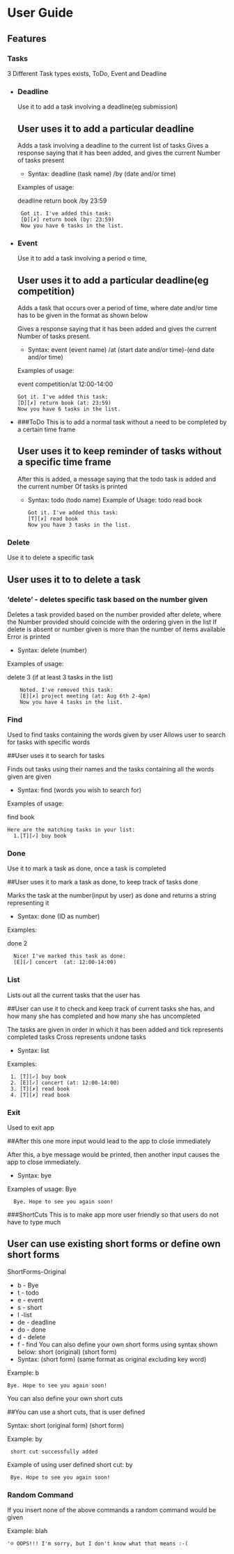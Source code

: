 # User Guide

## Features 

### Tasks
3 Different Task types exists, ToDo, Event and Deadline

* ### Deadline
  Use it to add a task involving a deadline(eg submission)
  
  ## User uses it to add a particular deadline
  
  Adds a task involving a deadline to the current list of tasks
  Gives a response saying that it has been added, and gives the current 
  Number of tasks present
  * Syntax: deadline (task name) /by (date and/or time)
  
  Examples of usage:
  
  deadline return book /by 23:59
     
       Got it. I've added this task: 
       [D][✗] return book (by: 23:59)
       Now you have 6 tasks in the list.
  
* ### Event
  Use it to add a task involving a period o time, 
  
  ## User uses it to add a particular deadline(eg competition)
  
  Adds a task that occurs over a period of time, where date and/or time has to be given in the format as shown below
  
  Gives a response saying that it has been added and gives the current 
  Number of tasks present.
  * Syntax: event (event name) /at (start date and/or time)-(end date and/or time)
  
  Examples of usage:
  
   event competition/at 12:00-14:00
  
      Got it. I've added this task: 
      [D][✗] return book (at: 23:59)
      Now you have 6 tasks in the list.
* ###ToDo
  This is to add a normal task without a need to be completed by a certain time frame
  
  ## User uses it to keep reminder of tasks without a specific time frame
  
  After this is added, a message saying that the todo task is added and the current number 
  Of tasks is printed
  
  * Syntax: todo (todo name)
  Example of Usage:
  todo read book
  
        Got it. I've added this task:
        [T][✗] read book
        Now you have 3 tasks in the list.


### Delete
Use it to delete a specific task

## User uses it to to delete a task

### ‘delete’ - deletes specific task based on the number given 

Deletes a task provided based on the number provided after delete, where the 
Number provided should coincide with the ordering given in the list
If delete is absent or number given is more than the number of items available 
Error is printed
* Syntax: delete (number)

Examples of usage:

delete 3 (if at least 3 tasks in the list)

        Noted. I've removed this task: 
        [E][✗] project meeting (at: Aug 6th 2-4pm)
        Now you have 4 tasks in the list.


### Find
Used to find tasks containing the words given by user
Allows user to search for tasks with specific words

##User uses it to search for tasks

Finds out tasks using their names and the tasks containing all the words given are given
* Syntax: find (words you wish to search for)

Examples of usage: 
 
find book

    Here are the matching tasks in your list:
      1.[T][✓] buy book

 ### Done
Use it to mark a task as done, once a task is completed

##User uses it to mark a task as done, to keep track of tasks done

Marks the task at the number(input by user) as done and returns a string representing it
* Syntax: done (ID as number)

Examples:

done 2

      Nice! I've marked this task as done:
      [E][✓] concert  (at: 12:00-14:00)


### List
Lists out all the current tasks that the user has

##User can use it to check and keep track of 
    current tasks she has, and how many she has completed and how many she has uncompleted

The tasks are given in order in which it has been added and tick represents completed tasks
Cross represents undone tasks

* Syntax: list

Examples:

     1. [T][✓] buy book
     2. [E][✓] concert (at: 12:00-14:00)
     3. [T][✗] read book
     4. [T][✗] read book

### Exit
Used to exit app

##After this one more input would lead to the app to close immediately

After this, a bye message would be printed, then another input causes the app to close immediately.

* Syntax: bye

Examples of usage:
Bye
 
      Bye. Hope to see you again soon!

###ShortCuts
This is to make app more user friendly so that users do not have to type much

## User can use existing short forms or define own short forms

ShortForms-Original
 * b - Bye
 * t - todo
 * e - event
 * s - short
 * l -list
 * de - deadline 
 * do - done
 * d - delete
 * f - find
You can also define your own short forms using syntax shown below:
short (original) (short form)
* Syntax: (short form) (same format as original excluding key word)

Example:
b

    Bye. Hope to see you again soon!

You can also define your own short cuts

##You can use a short cuts, that is user defined

Syntax: short (original form) (short form)

Example:
by
     
     short cut successfully added
     
Example of using user defined short cut:
by

     Bye. Hope to see you again soon!

### Random Command
If you insert none of the above commands a random command would be given

Example: blah

    '☹ OOPS!!! I'm sorry, but I don't know what that means :-(